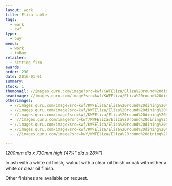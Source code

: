 ```yaml
---
layout: work
title: Eliza table
tags:
  - work
  - kwf
type:
  - buy
menus:
  - work
  - toBuy
retailer:
  - sitting firm
awards:
order: 230
date: 2016-01-01
summary:
stock: 1
thumbnail: //images.quru.com/image?src=kwf/KWFEliza/Eliza%20round%20dining%20table%201.jpg&right=0.86875&left=0.12812&icc=srgb&top=0.12546&strip=0&width=170
headimage: //images.quru.com/image?src=kwf/KWFEliza/Eliza%20round%20dining%20table%201.jpg&right=0.91563&left=0.06875&icc=srgb&strip=0
otherimages:
  - //images.quru.com/image?src=kwf/KWFEliza/Eliza%20round%20dining%20table%202.jpg&right=0.90625&left=0.09063&icc=srgb&strip=0
  - //images.quru.com/image?src=kwf/KWFEliza/Eliza%20round%20dining%20table%203.jpg&right=0.9625&left=0.0375&icc=srgb&strip=0
  - //images.quru.com/image?src=kwf/KWFEliza/Eliza%20round%20dining%20table%204.jpg&right=0.88438&left=0.09688&icc=srgb&strip=0
  -  //images.quru.com/image?src=kwf/KWFEliza/Eliza%20round%20dining%20table%205.jpg&left=0.08125&right=0.95&icc=srgb&strip=0
  - //images.quru.com/image?src=kwf/KWFEliza/Eliza%20round%20dining%20table%206.jpg&right=0.9375&left=0.07187&icc=srgb&strip=0
  - //images.quru.com/image?src=kwf/KWFEliza/Eliza%20round%20dining%20table%207.jpg&right=0.95625&left=0.04688&icc=srgb&strip=0
  -  //images.quru.com/image?src=kwf/KWFEliza/Eliza%20round%20dining%20table%20and%20chair%201.jpg&left=0.025&right=0.97188&icc=srgb&strip=0

---
```

_1200mm dia x 730mm high (47&frac14;” dia x 28&frac34;”)_

In ash with a white oil finish, walnut with a clear oil finish or oak with either a white or clear oil finish.

Other finishes are available on request.
